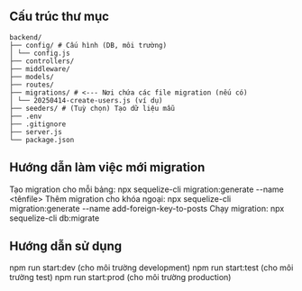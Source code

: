 ## Cấu trúc thư mục

```
backend/
├── config/ # Cấu hình (DB, môi trường)
│ └── config.js
├── controllers/
├── middleware/
├── models/
├── routes/
├── migrations/ # <--- Nơi chứa các file migration (nếu có)
│ └── 20250414-create-users.js (ví dụ)
├── seeders/ # (Tuỳ chọn) Tạo dữ liệu mẫu
├── .env
├── .gitignore
├── server.js
└── package.json
```

## Hướng dẫn làm việc mới migration

Tạo migration cho mỗi bảng: npx sequelize-cli migration:generate --name <tênfile>
Thêm migration cho khóa ngoại: npx sequelize-cli migration:generate --name add-foreign-key-to-posts
Chạy migration: npx sequelize-cli db:migrate

## Hướng dẫn sử dụng

npm run start:dev (cho môi trường development)
npm run start:test (cho môi trường test)
npm run start:prod (cho môi trường production)

